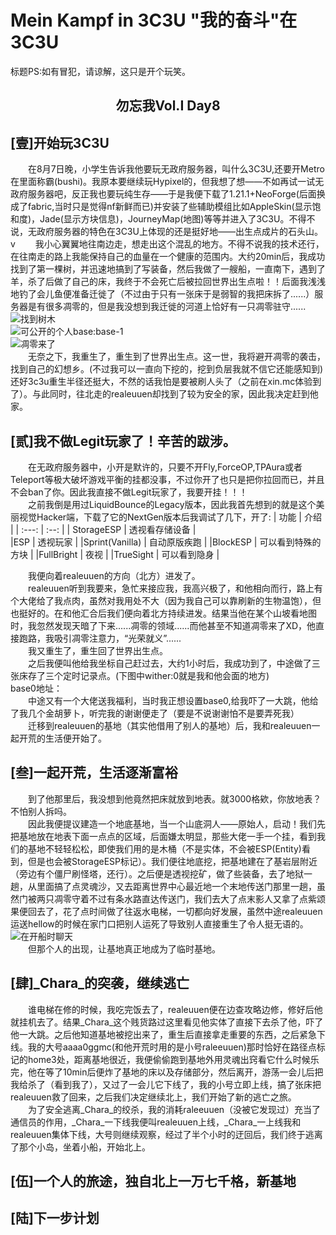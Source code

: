 # Mein Kampf in 3C3U <span class='ps'>"我的奋斗"在3C3U</span>
<span class='ps'>标题PS:如有冒犯，请谅解，这只是开个玩笑。</span>
<h2><center class='hl'>勿忘我Vol.I Day8</center></h2>

## [壹]开始玩3C3U
&emsp;&emsp;在8月7日晚，小学生告诉我他要玩无政府服务器，叫什么3C3U,还要开Metro在里面称霸(bushi)。我原本要继续玩Hypixel的，但我想了想——不如再试一试无政府服务器吧，反正我也要玩纯生存——于是我便下载了1.21.1+NeoForge(后面换成了fabric,<span class='ps'>当时只是觉得nf新鲜而已</span>)并安装了些辅助模组比如AppleSkin(<span class='ps'>显示饱和度</span>)，Jade(<span class='ps'>显示方块信息</span>)，JourneyMap(<span class='ps'>地图</span>)等等并进入了3C3U。不得不说，无政府服务器的特色在3C3U上体现的还是挺好地——出生点成片的石头山。
<img loading="lazy" content="/imgs/3c3u/fgn/start.png"  /><br/>v
&emsp;&emsp;我小心翼翼地往南边走，想走出这个混乱的地方。不得不说我的技术还行，在往南走的路上我能保持自己的血量在一个健康的范围内。大约20min后，我成功找到了第一棵树，并迅速地搞到了写装备，然后我做了一艘船，一直南下，遇到了羊，杀了后做了自己的床，我终于不会死亡后被拉回世界出生点啦！！后面我浅浅地钓了会儿鱼便准备迁徙了（<span class='ps'>不过由于只有一张床于是弱智的我把床拆了......</span>）服务器是有很多凋零的，但是我没想到我迁徙的河道上恰好有一只凋零驻守......<br/>
<img loading="lazy" content="/imgs/3c3u/fgn/tree.png" title="找到树木"  /><br/>
<img loading="lazy" content="/imgs/3c3u/fgn/base-1.png" title="可公开的个人base:base-1"  /><br/>
<img loading="lazy" content="/imgs/3c3u/fgn/wither.png"  title="凋零来了" /><br/>
&emsp;&emsp;<span class='hl'>无奈之下，我重生了，重生到了世界出生点。这一世，我将避开凋零的袭击，找到自己的幻想乡。</span>(不过我可以一直向下挖的，挖到负层我就不信它还能感知到)还好3c3u重生半径还挺大，不然的话我怕是要被刷人头了（之前在xin.mc体验到了）。与此同时，往北走的realeuuen却找到了较为安全的家，因此我决定赶到他家。<br/>

## [贰]我不做Legit玩家了！辛苦的跋涉。
&emsp;&emsp;在无政府服务器中，小开是默许的，只要不开Fly,ForceOP,TPAura或者Teleport等极大破坏游戏平衡的挂都没事，不过你开了也只是把你拉回而已，并且不会ban了你。因此我直接不做Legit玩家了，我要开挂！！！<br/>
&emsp;&emsp;之前我倒是用过LiquidBounce的Legacy版本，因此我首先想到的就是这个美丽视觉Hacker端，下载了它的NextGen版本后我调试了几下，开了:
| 功能 |  介绍  |
| :---: | :--: |
| StorageESP | 透视看存储设备 |  
|ESP | 透视玩家 |
|Sprint(Vanilla) | 自动原版疾跑 |
|BlockESP | 可以看到特殊的方块 |
|FullBright | 夜视 |
|TrueSight |  可以看到隐身 |

<img loading="lazy" content="/imgs/3c3u/fgn/hack.png" /><br/>
&emsp;&emsp;我便向着realeuuen的方向（北方）进发了。<br/>
&emsp;&emsp;realeuuen听到我要来，急忙来接应我，我高兴极了，和他相向而行，路上有个大佬给了我点肉，虽然对我用处不大（因为我自己可以靠刷新的生物温饱），但也挺好的。在和他汇合后我们便向着北方持续进发。结果当他在某个山坡看地图时，我忽然发现天暗了下来......凋零的领域......而他甚至不知道凋零来了XD，他直接跑路，我吸引凋零注意力，“光荣就义”...... <br/>
&emsp;&emsp;<span class='hl'>我又重生了，重生回了世界出生点。</span><br/>
&emsp;&emsp;之后我便叫他给我坐标自己赶过去，大约1小时后，我成功到了，中途做了三张床存了三个定时记录点。(下图中wither:0就是我和他会面的地方)<br/>
<img loading="lazy" content="/imgs/3c3u/fgn/route.png" /><br/>
base0地址：
<img loading="lazy" content="/imgs/3c3u/fgn/base0.png" /><br/>
&emsp;&emsp;中途又有一个大佬送我福利，当时我正想设置base0,给我吓了一大跳，他给了我几个金胡萝卜，听完我的谢谢便走了（要是不说谢谢怕不是要弄死我）<br/>
&emsp;&emsp;迁移到realeuuen的基地（其实他借用了别人的基地）后，我和realeuuen一起开荒的生活便开始了。<br/>

## [叁]一起开荒，生活逐渐富裕
&emsp;&emsp;到了他那里后，我没想到他竟然把床就放到地表。就3000格欸，你放地表？不怕别人拆吗。<br/>
<img loading="lazy" content="/imgs/3c3u/fgn/poor_base.png" /><br/>
&emsp;&emsp;因此我便提议建造一个地底基地，当一个山底洞人——原始人，启动！我们先把基地放在地表下面一点点的区域，后面嫌太明显，那些大佬一手一个挂，看到我们的基地不轻轻松松，即使我们用的是木桶（不是实体，不会被ESP(Entity)看到，但是也会被StorageESP标记）。我们便往地底挖，把基地建在了基岩层附近（旁边有个僵尸刷怪塔，还行）。之后便是透视挖矿，做了些装备，去了地狱一趟，从里面搞了点灵魂沙，又去距离世界中心最近地一个末地传送门那里一趟，虽然门被两只凋零守着不过有条水路直达传送门，我们去大了点末影人又拿了点紫颂果便回去了，花了点时间做了往返水电梯，一切都向好发展，虽然中途realeuuen运送hellow的时候在家门口把别人运死了导致别人直接重生了令人挺无语的。<br/>
<img loading="lazy" content="/imgs/3c3u/fgn/mining.png" /><br/>
<img loading="lazy" content="/imgs/3c3u/fgn/end1.png" title="在开船时聊天" /><br/>
<img loading="lazy" content="/imgs/3c3u/fgn/end2.png" /><br/>
&emsp;&emsp;但那个人的出现，让基地真正地成为了临时基地。

## [肆]\_Chara\_的突袭，继续逃亡
&emsp;&emsp;谁电梯在修的时候，我吃完饭去了，realeuuen便在边查攻略边修，修好后他就挂机去了。结果_Chara_这个贱货路过这里看见他实体了直接下去杀了他，吓了他一大跳。之后他知道基地被挖出来了，重生后直接拿走重要的东西，之后紧急下线。我的大号aaaa0ggmc(和他开荒时用的是小号raleeuuen)那时恰好在路径点标记的home3处，距离基地很近，我便偷偷跑到基地外用灵魂出窍看它什么时候乐完，他在等了10min后便炸了基地的床以及存储部分，然后离开，游荡一会儿后把我给杀了（看到我了），又过了一会儿它下线了，我的小号立即上线，搞了张床把realeuuen救了回来，之后我们决定继续北上，我们开始了新的逃亡之旅。<br/>
<img loading="lazy" content="/imgs/3c3u/fgn/chara1.png" /><br/>
<img loading="lazy" content="/imgs/3c3u/fgn/chara2.png" /><br/>
<img loading="lazy" content="/imgs/3c3u/fgn/chara3.png" /><br/>
&emsp;&emsp;为了安全逃离_Chara_的绞杀，我的消耗raleeuuen（没被它发现过）充当了通信员的作用，_Chara_一下线我便叫realeuuen上线，_Chara_一上线我和realeuuen集体下线，大号则继续观察，经过了半个小时的迂回后，我们终于逃离了那个小岛，坐着小船，开始北上。

## [伍]一个人的旅途，独自北上一万七千格，新基地

## [陆]下一步计划